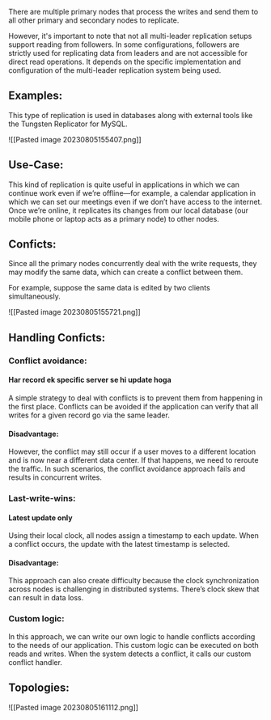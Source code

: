 There are multiple primary nodes that process the writes and send them to all other primary and secondary nodes to replicate.

However, it's important to note that not all multi-leader replication setups support reading from followers. In some configurations, followers are strictly used for replicating data from leaders and are not accessible for direct read operations. It depends on the specific implementation and configuration of the multi-leader replication system being used.

## Examples:

This type of replication is used in databases along with external tools like the Tungsten Replicator for MySQL.

![[Pasted image 20230805155407.png]]

## Use-Case:

This kind of replication is quite useful in applications in which we can continue work even if we’re offline—for example, a calendar application in which we can set our meetings even if we don’t have access to the internet. Once we’re online, it replicates its changes from our local database (our mobile phone or laptop acts as a primary node) to other nodes.

## Conficts:

Since all the primary nodes concurrently deal with the write requests, they may modify the same data, which can create a conflict between them.

For example, suppose the same data is edited by two clients simultaneously.

![[Pasted image 20230805155721.png]]
## Handling Conficts:

### Conflict avoidance:

#### Har record ek specific server se hi update hoga

A simple strategy to deal with conflicts is to prevent them from happening in the first place. Conflicts can be avoided if the application can verify that all writes for a given record go via the same leader.

#### Disadvantage:

However, the conflict may still occur if a user moves to a different location and is now near a different data center. If that happens, we need to reroute the traffic. In such scenarios, the conflict avoidance approach fails and results in concurrent writes.

### Last-write-wins:

#### Latest update only

Using their local clock, all nodes assign a timestamp to each update. When a conflict occurs, the update with the latest timestamp is selected.

#### Disadvantage:

This approach can also create difficulty because the clock synchronization across nodes is challenging in distributed systems. There’s clock skew that can result in data loss.

### Custom logic:

In this approach, we can write our own logic to handle conflicts according to the needs of our application. This custom logic can be executed on both reads and writes. When the system detects a conflict, it calls our custom conflict handler.





## Topologies:

![[Pasted image 20230805161112.png]]